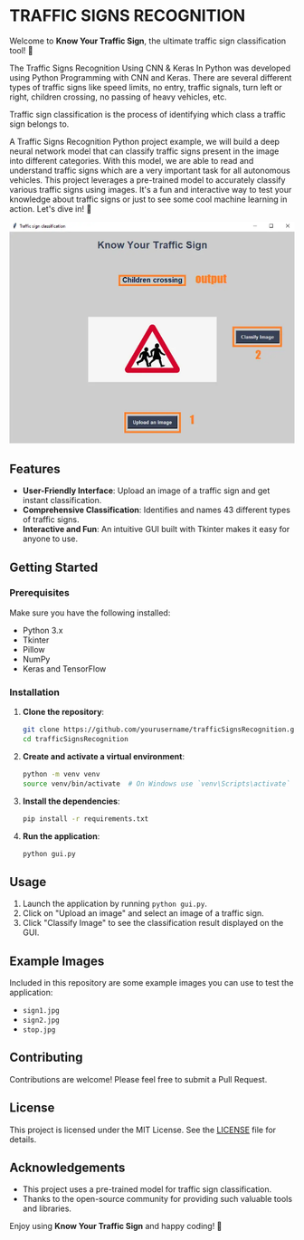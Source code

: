 # TRAFFIC SIGNS RECOGNITION

Welcome to **Know Your Traffic Sign**, the ultimate traffic sign classification tool! 🚦

The Traffic Signs Recognition Using CNN & Keras In Python was developed using Python Programming with CNN and Keras.
There are several different types of traffic signs like speed limits, no entry, traffic signals, turn left or right, children crossing, no passing of heavy vehicles, etc.

Traffic sign classification is the process of identifying which class a traffic sign belongs to.


A Traffic Signs Recognition Python project example, we will build a deep neural network model that can classify traffic signs present in the image into different categories.
With this model, we are able to read and understand traffic signs which are a very important task for all autonomous vehicles.
This project leverages a pre-trained model to accurately classify various traffic signs using images. It's a fun and interactive way to test your knowledge about traffic signs or just to see some cool machine learning in action. Let's dive in! 🎉

![Demonstration Image](demo.png)

## Features

- **User-Friendly Interface**: Upload an image of a traffic sign and get instant classification.
- **Comprehensive Classification**: Identifies and names 43 different types of traffic signs.
- **Interactive and Fun**: An intuitive GUI built with Tkinter makes it easy for anyone to use.

## Getting Started

### Prerequisites

Make sure you have the following installed:

- Python 3.x
- Tkinter
- Pillow
- NumPy
- Keras and TensorFlow

### Installation

1. **Clone the repository**:
    ```bash
    git clone https://github.com/yourusername/trafficSignsRecognition.git
    cd trafficSignsRecognition
    ```

2. **Create and activate a virtual environment**:
    ```bash
    python -m venv venv
    source venv/bin/activate  # On Windows use `venv\Scripts\activate`
    ```

3. **Install the dependencies**:
    ```bash
    pip install -r requirements.txt
    ```

4. **Run the application**:
    ```bash
    python gui.py
    ```

## Usage

1. Launch the application by running `python gui.py`.
2. Click on "Upload an image" and select an image of a traffic sign.
3. Click "Classify Image" to see the classification result displayed on the GUI.

## Example Images

Included in this repository are some example images you can use to test the application:

- `sign1.jpg`
- `sign2.jpg`
- `stop.jpg`

## Contributing

Contributions are welcome! Please feel free to submit a Pull Request.

## License

This project is licensed under the MIT License. See the [LICENSE](LICENSE) file for details.

## Acknowledgements

- This project uses a pre-trained model for traffic sign classification.
- Thanks to the open-source community for providing such valuable tools and libraries.

Enjoy using **Know Your Traffic Sign** and happy coding! 🚀
